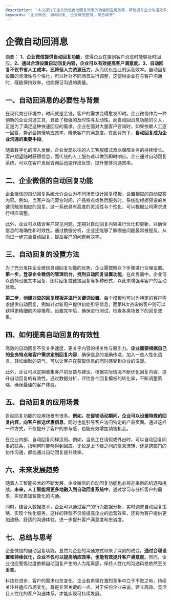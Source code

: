 ```yaml
---
description: "本文探讨了企业微信自动回复消息的功能和应用效果，帮助提升企业沟通效率与客户满意度。"
keywords: "企业微信, 自动回复, 企业微信营销, 聚合聊天"
---
```

# 企微自动回消息

摘要： 
**1、企业微信提供自动回复功能**，使得企业在接到客户消息时能够及时回应。**2、通过合理设置自动回复内容，企业可以有效提高客户满意度**。**3、自动回复不仅节省人工成本，还降低人力资源压力**，从而优化企业的运营效率。自动回复设置的灵活性与个性化，可以针对不同场景进行调整，这使得企业在与客户沟通时，既能保持效率，也能保证沟通的质量。

## 一、自动回消息的必要性与背景

在现代商业环境中，时间就是金钱，客户的需求变得愈发即时。企业微信作为一种创新的企业沟通工具，具备了极强的及时性与互动性。而自动回消息功能的引入，正是为了满足这种快速回应的需求。企业在面对大量客户咨询时，如果依赖人工逐一回答，势必会拖慢响应效率，降低客户的满意度。在此背景下，**自动回复成为企业沟通的重要手段**。

随着数字化的深入发展，企业发现以往的人工客服模式难以保障业务的持续增长。客户期望随时获得信息，而传统的人工服务难以做到即时响应。企业通过自动回复系统，可以在客户发起咨询后迅速作出反馈，提升整体沟通效率。

## 二、企业微信的自动回复功能

企业微信的自动回复系统允许企业为不同场景设计回复模板，设置相应的自动应答内容。例如，当客户询问营业时间、产品特点或售后服务时，系统能根据预设的关键词触发相应的回复。这一系统具有高度的灵活性与个性化，可以根据公司需求进行相应调整。

此外，企业可以结合客户常见问题，定期对自动回复内容进行优化和更新，以确保信息的准确性和时效性。通过数据分析，企业还能够了解哪些问题最常被提及，从而进一步完善自动回复，提高客户的问题解决率。

## 三、自动回复的设置方法

为了充分发挥企业微信自动回复功能的优势，企业需按照以下步骤进行合理设置。**第一步，登录企业微信的管理后台，找到自动回复设置功能**。在此界面中，企业可以选择设置文本回复、图片回复或链接回复等多种形式，以此来增强与客户的互动体验。

**第二步，创建对应的回复模板并进行关键词设置**。每个模板均可以为特定的客户需求提供自动回复，例如针对新用户提供初始引导信息，而第N次咨询的客户则可以获得更精细的内容推荐。设置完毕后，确保进行测试，检查各类场景下的回复效果。

## 四、如何提高自动回复的有效性

高效的自动回复不仅关乎速度，更关乎内容的相关性与吸引力。**企业需要根据自己的业务特点和客户需求定制回复内容**，确保信息的准确传递。加入一些人性化语言、轻松幽默的语气，可以让客户在获取信息的同时感受到企业的温暖。

此外，企业可以定期收集客户的反馈与建议，根据实际情况不断优化回复内容，提升自动回复的有效性。通过数据分析，评估各个回复模板的转化率，不断调整策略，确保最佳的客户体验。

## 五、自动回复的应用场景

自动回复功能的应用场景有很多。**例如，在促销活动期间，企业可以设置特殊的回复内容，向客户推送优惠信息**，同时也能引导客户访问特定的产品页面。通过这样一种方式，不仅提升了客户的参与感，也能有效增加销售机会。

在企业内部，自动回复同样适用。例如，当员工在请假或外出时，可以自动回复同事的联系，指明何时能够得到回应。无论是上下级之间的信息流转，还是跨部门的协作沟通，都能通过自动回复提升效率。

## 六、未来发展趋势

随着人工智能技术的不断发展，企业微信的自动回复功能也必将迎来新的机遇和挑战。**未来，人工智能将更多地融入到自动回复系统中**，通过学习与分析客户的需求，实现更加智能化的沟通。

同时，结合大数据技术，企业可以通过客户的行为数据分析，实时调整自动回复策略，实现个性化服务。这样的转型不仅能提高企业的运营效率，还将为客户提供更加流畅、舒适的沟通体验，进一步提升客户满意度和忠诚度。

## 七、总结与思考

企业微信的自动回复功能，显然为企业的沟通方式带来了深刻的改变。**通过合理设置和持续优化，企业不仅可以提高响应效率，也能有效提升客户满意度**。然而，企业也应警惕过度依赖自动回复产生的人为距离感，保持人性化的沟通风格依然至关重要。

科技在进步，客户的需求也在变化。企业若希望在激烈竞争中立于不败之地，持续关注并适应市场变化，将是非常关键的一点。对于任何企业来说，建立高效、灵活且人性化的客户沟通体系，才能实现可持续发展。
